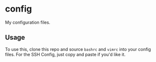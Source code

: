 # config
My configuration files.

## Usage
To use this, clone this repo and source `bashrc` and `vimrc` into your config files. For the SSH Config, just copy and paste if you'd like it.
